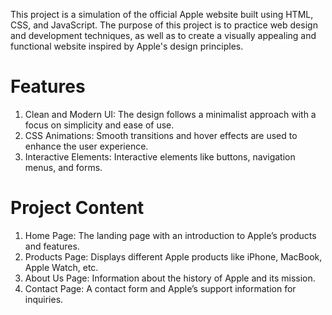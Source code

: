 This project is a simulation of the official Apple website built using HTML, CSS, and JavaScript. The purpose of this project is to practice web design and development techniques, as well as to create a visually appealing and functional website inspired by Apple's design principles. <br>
# Features <br>
1. Clean and Modern UI: The design follows a minimalist approach with a focus on simplicity and ease of use.
2. CSS Animations: Smooth transitions and hover effects are used to enhance the user experience.
3. Interactive Elements: Interactive elements like buttons, navigation menus, and forms.
# Project Content <br>
1. Home Page: The landing page with an introduction to Apple’s products and features.
2. Products Page: Displays different Apple products like iPhone, MacBook, Apple Watch, etc.
3. About Us Page: Information about the history of Apple and its mission.
4. Contact Page: A contact form and Apple’s support information for inquiries.

